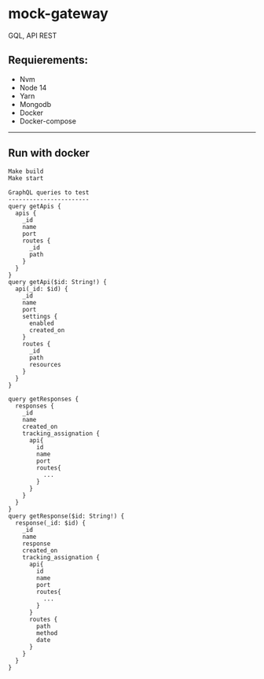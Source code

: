 # mock-gateway
GQL, API REST


## Requierements:
* Nvm
* Node 14
* Yarn
* Mongodb
* Docker
* Docker-compose
---
## Run with docker
```bash
Make build
Make start
```

```gql
GraphQL queries to test
-----------------------
query getApis {
  apis {
    _id
    name
    port
    routes {
      _id
      path
    }
  }
}
query getApi($id: String!) {
  api(_id: $id) {
    _id
    name
    port
    settings {
      enabled
      created_on
    }
    routes {
      _id
      path
      resources
    }
  }
}

query getResponses {
  responses {
    _id
    name
    created_on
    tracking_assignation {
      api{
        id
        name
        port
        routes{
          ...
        }
      }
    }
  }
}
query getResponse($id: String!) {
  response(_id: $id) {
    _id
    name
    response
    created_on
    tracking_assignation {
      api{
        id
        name
        port
        routes{
          ...
        }
      }
      routes {
        path
        method
        date
      }
    }
  }
}
```